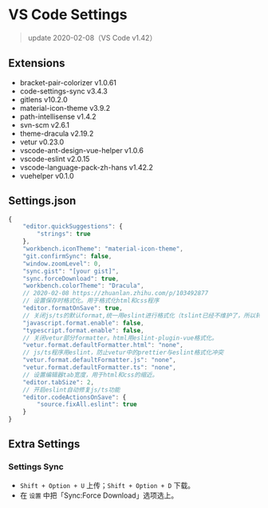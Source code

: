 # VS Code Settings

> update 2020-02-08（VS Code v1.42）

## Extensions

*   bracket-pair-colorizer v1.0.61
*   code-settings-sync v3.4.3
*   gitlens v10.2.0
*   material-icon-theme v3.9.2
*   path-intellisense v1.4.2
*   svn-scm v2.6.1
*   theme-dracula v2.19.2
*   vetur v0.23.0
*   vscode-ant-design-vue-helper v1.0.6
*   vscode-eslint v2.0.15
*   vscode-language-pack-zh-hans v1.42.2
*   vuehelper v0.1.0

## Settings.json

```js
{
    "editor.quickSuggestions": {
        "strings": true
    },
    "workbench.iconTheme": "material-icon-theme",
    "git.confirmSync": false,
    "window.zoomLevel": 0,
    "sync.gist": "[your gist]",
    "sync.forceDownload": true,
    "workbench.colorTheme": "Dracula",
    // 2020-02-08 https://zhuanlan.zhihu.com/p/103492877
    // 设置保存时格式化。用于格式化html和css程序
    "editor.formatOnSave": true,
    // 关闭js/ts的默认format,统一用eslint进行格式化（tslint已经不维护了，所以转eslint吧）
    "javascript.format.enable": false,
    "typescript.format.enable": false,
    // 关闭vetur部分formatter。html用eslint-plugin-vue格式化。
    "vetur.format.defaultFormatter.html": "none",
    // js/ts程序用eslint，防止vetur中的prettier与eslint格式化冲突
    "vetur.format.defaultFormatter.js": "none",
    "vetur.format.defaultFormatter.ts": "none",
    // 设置编辑器tab宽度，用于html和css的缩近。
    "editor.tabSize": 2,
    // 开启eslint自动修复js/ts功能
    "editor.codeActionsOnSave": {
        "source.fixAll.eslint": true
    }
}
```

## Extra Settings

### Settings Sync

* `Shift + Option + U` 上传；`Shift + Option + D` 下载。
* 在 `设置` 中把「Sync:Force Download」选项选上。